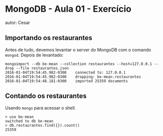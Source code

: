 # MongoDB - Aula 01 - Exercício
autor: Cesar

## Importando os restaurantes

Antes de tudo, devemos levantar o server do MongoDB com o comando `mongod`.
Depois de levantado:

```
mongoimport --db be-mean --collection restaurantes --host=127.0.0.1 --drop --file restaurantes.json
2016-01-04T19:54:45.982-0300    connected to: 127.0.0.1
2016-01-04T19:54:45.982-0300    dropping: be-mean.restaurantes
2016-01-04T19:54:48.181-0300    imported 25359 documents
```

## Contando os restaurantes

Usando `mongo` para acessar o shell.

```
> use be-mean
switched to db be-mean
> db.restaurantes.find({}).count()
25359

```
